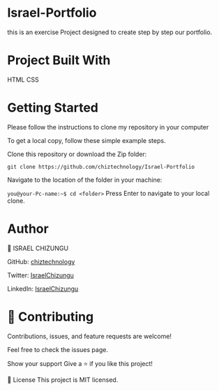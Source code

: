 # Israel-Portfolio
this is an exercise Project designed to create step by step our portfolio.


# Project Built With
HTML
CSS

# Getting Started
Please follow the instructions to clone my repository in your computer

To get a local copy, follow these simple example steps.

Clone this repository or download the Zip folder:

`git clone https://github.com/chiztechnology/Israel-Portfolio`

Navigate to the location of the folder in your machine:

`you@your-Pc-name:~$ cd <folder>`
Press Enter to navigate to your local clone.


# Author
👤 ISRAEL CHIZUNGU

GitHub: [chiztechnology](https://github.com/chiztechnology)

Twitter: [IsraelChizungu](https://twitter.com/IsraelChizungu)

LinkedIn: [IsraelChizungu](https://www.linkedin.com/in/israel-chizungu-b70316125/)


# 🤝 Contributing
Contributions, issues, and feature requests are welcome!

Feel free to check the issues page.

Show your support
Give a ⭐️ if you like this project!


📝 License
This project is MIT licensed.

